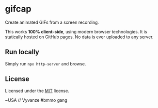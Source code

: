 # gifcap

Create animated GIFs from a screen recording.

This works **100% client-side**, using modern browser technologies. It is statically hosted on GitHub pages. No data is ever uploaded to any server. 

## Run locally

Simply run `npx http-server` and browse.

## License

Licensed under the [MIT](LICENSE.txt) license.

~USA // Vyvanze
#bmmo gang

